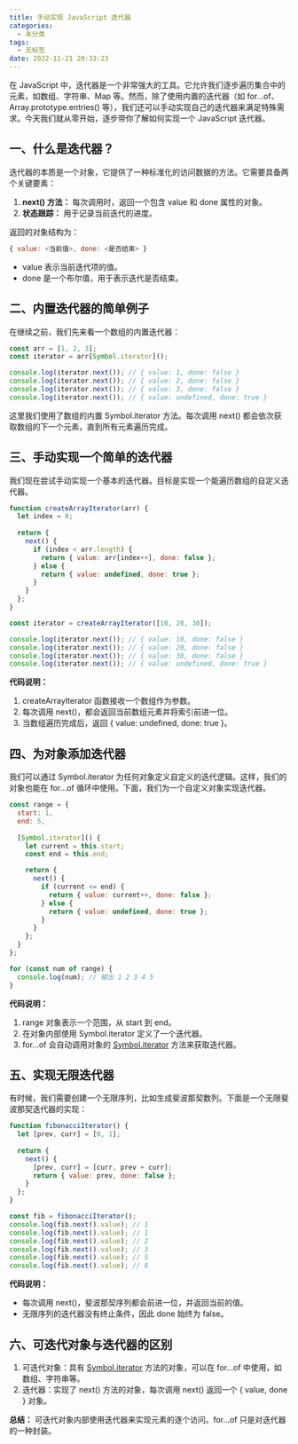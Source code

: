 ```yaml
---
title: 手动实现 JavaScript 迭代器
categories:
  - 未分类
tags:
  - 无标签
date: 2022-11-21 20:33:23
---
```


<script setup lang="ts">
import PostHeader from '../../_components/PostHeader.vue'
</script>

<PostHeader :postId='2600234163' />

在 JavaScript 中，迭代器是一个非常强大的工具。它允许我们逐步遍历集合中的元素，如数组、字符串、Map 等。然而，除了使用内置的迭代器（如 for...of、Array.prototype.entries() 等），我们还可以手动实现自己的迭代器来满足特殊需求。今天我们就从零开始，逐步带你了解如何实现一个 JavaScript 迭代器。

## 一、什么是迭代器？

迭代器的本质是一个对象，它提供了一种标准化的访问数据的方法。它需要具备两个关键要素：

1. **next() 方法：** 每次调用时，返回一个包含 value 和 done 属性的对象。
2. **状态跟踪：** 用于记录当前迭代的进度。

返回的对象结构为：

```javascript
{ value: <当前值>, done: <是否结束> }
```

- value 表示当前迭代项的值。
- done 是一个布尔值，用于表示迭代是否结束。

## 二、内置迭代器的简单例子

在继续之前，我们先来看一个数组的内置迭代器：

```javascript
const arr = [1, 2, 3];
const iterator = arr[Symbol.iterator]();

console.log(iterator.next()); // { value: 1, done: false }
console.log(iterator.next()); // { value: 2, done: false }
console.log(iterator.next()); // { value: 3, done: false }
console.log(iterator.next()); // { value: undefined, done: true }
```

这里我们使用了数组的内置 Symbol.iterator 方法。每次调用 next() 都会依次获取数组的下一个元素，直到所有元素遍历完成。

## 三、手动实现一个简单的迭代器

我们现在尝试手动实现一个基本的迭代器。目标是实现一个能遍历数组的自定义迭代器。

```javascript
function createArrayIterator(arr) {
  let index = 0;
  
  return {
    next() {
      if (index < arr.length) {
        return { value: arr[index++], done: false };
      } else {
        return { value: undefined, done: true };
      }
    }
  };
}

const iterator = createArrayIterator([10, 20, 30]);

console.log(iterator.next()); // { value: 10, done: false }
console.log(iterator.next()); // { value: 20, done: false }
console.log(iterator.next()); // { value: 30, done: false }
console.log(iterator.next()); // { value: undefined, done: true }
```

**代码说明：**

1. createArrayIterator 函数接收一个数组作为参数。
2. 每次调用 next()，都会返回当前数组元素并将索引前进一位。
3. 当数组遍历完成后，返回 { value: undefined, done: true }。

## 四、为对象添加迭代器

我们可以通过 Symbol.iterator 为任何对象定义自定义的迭代逻辑。这样，我们的对象也能在 for...of 循环中使用。下面，我们为一个自定义对象实现迭代器。

```javascript
const range = {
  start: 1,
  end: 5,
  
  [Symbol.iterator]() {
    let current = this.start;
    const end = this.end;

    return {
      next() {
        if (current <= end) {
          return { value: current++, done: false };
        } else {
          return { value: undefined, done: true };
        }
      }
    };
  }
};

for (const num of range) {
  console.log(num); // 输出 1 2 3 4 5
}
```

**代码说明：**

1. range 对象表示一个范围，从 start 到 end。
2. 在对象内部使用 Symbol.iterator 定义了一个迭代器。
3. for...of 会自动调用对象的 [Symbol.iterator]() 方法来获取迭代器。

## 五、实现无限迭代器

有时候，我们需要创建一个无限序列，比如生成斐波那契数列。下面是一个无限斐波那契迭代器的实现：

```javascript
function fibonacciIterator() {
  let [prev, curr] = [0, 1];
  
  return {
    next() {
      [prev, curr] = [curr, prev + curr];
      return { value: prev, done: false };
    }
  };
}

const fib = fibonacciIterator();
console.log(fib.next().value); // 1
console.log(fib.next().value); // 1
console.log(fib.next().value); // 2
console.log(fib.next().value); // 3
console.log(fib.next().value); // 5
console.log(fib.next().value); // 8
```

**代码说明：**

- 每次调用 next()，斐波那契序列都会前进一位，并返回当前的值。
- 无限序列的迭代器没有终止条件，因此 done 始终为 false。

## 六、可迭代对象与迭代器的区别

1. 可迭代对象：具有 [Symbol.iterator]() 方法的对象，可以在 for...of 中使用，如数组、字符串等。
2. 迭代器：实现了 next() 方法的对象，每次调用 next() 返回一个 { value, done } 对象。

**总结：** 可迭代对象内部使用迭代器来实现元素的逐个访问。for...of 只是对迭代器的一种封装。